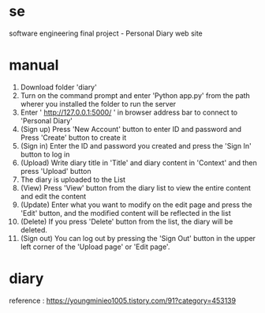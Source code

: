 # se
software engineering final project - Personal Diary web site

# manual
1. Download folder 'diary'
2. Turn on the command prompt and enter 'Python app.py' from the path wherer you installed the folder to run the server
3. Enter ' http://127.0.0.1:5000/ ' in browser address bar to connect to 'Personal Diary'
4. (Sign up) Press 'New Account' button to enter ID and password and Press 'Create' button to create it
5. (Sign in) Enter the ID and password you created and press the 'Sign In' button to log in
6. (Upload) Write diary title in 'Title' and diary content in 'Context' and then press 'Upload' button
7. The diary is uploaded to the List
8. (View) Press 'View' button from the diary list to view the entire content and edit the content
9. (Update) Enter what you want to modify on the edit page and press the 'Edit' button, and the modified content will be reflected in the list
10. (Delete) If you press 'Delete' button from the list, the diary will be deleted.
11. (Sign out) You can log out by pressing the 'Sign Out' button in the upper left corner of the 'Upload page' or 'Edit page'.

# diary
reference : https://youngminieo1005.tistory.com/91?category=453139
